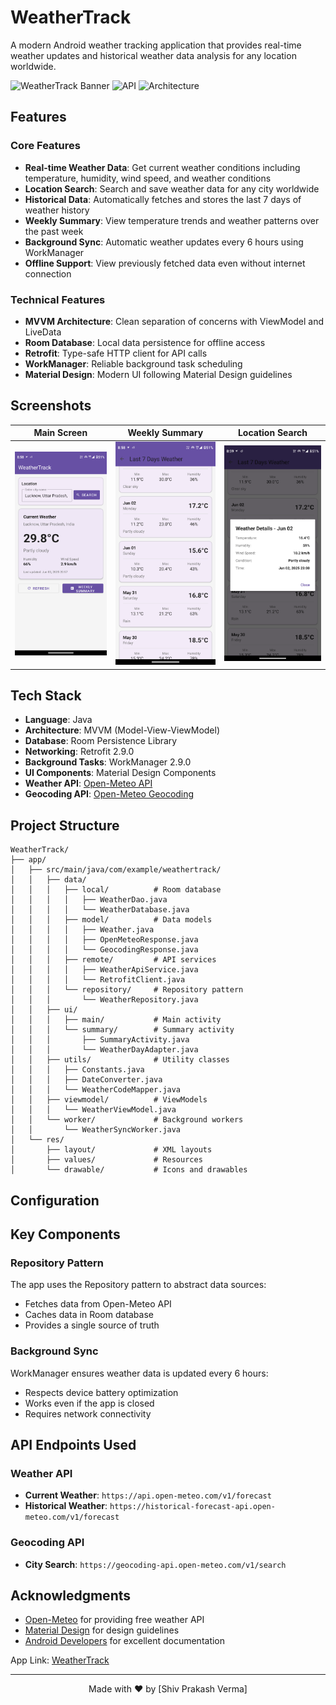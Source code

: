 # WeatherTrack

A modern Android weather tracking application that provides real-time weather updates and historical weather data analysis for any location worldwide.

![WeatherTrack Banner](https://img.shields.io/badge/Android-Weather%20App-3DDC84?style=for-the-badge&logo=android&logoColor=white)
![API](https://img.shields.io/badge/API-21+-brightgreen?style=for-the-badge)
![Architecture](https://img.shields.io/badge/Architecture-MVVM-blue?style=for-the-badge)

##  Features

### Core Features
- **Real-time Weather Data**: Get current weather conditions including temperature, humidity, wind speed, and weather conditions
- **Location Search**: Search and save weather data for any city worldwide
- **Historical Data**: Automatically fetches and stores the last 7 days of weather history
- **Weekly Summary**: View temperature trends and weather patterns over the past week
- **Background Sync**: Automatic weather updates every 6 hours using WorkManager
- **Offline Support**: View previously fetched data even without internet connection

### Technical Features
- **MVVM Architecture**: Clean separation of concerns with ViewModel and LiveData
- **Room Database**: Local data persistence for offline access
- **Retrofit**: Type-safe HTTP client for API calls
- **WorkManager**: Reliable background task scheduling
- **Material Design**: Modern UI following Material Design guidelines

##  Screenshots

| Main Screen | Weekly Summary | Location Search |
|------------|----------------|-----------------|
| ![Home](home.png) | ![Week Summary](weekly_summary.png) | ![Day wise detailed summary](daywise_detailed_summary.png) |![Error Handling](error-handling.png) |

##  Tech Stack

- **Language**: Java
- **Architecture**: MVVM (Model-View-ViewModel)
- **Database**: Room Persistence Library
- **Networking**: Retrofit 2.9.0
- **Background Tasks**: WorkManager 2.9.0
- **UI Components**: Material Design Components
- **Weather API**: [Open-Meteo API](https://open-meteo.com/)
- **Geocoding API**: [Open-Meteo Geocoding](https://open-meteo.com/en/docs/geocoding-api)

##  Project Structure

```
WeatherTrack/
├── app/
│   ├── src/main/java/com/example/weathertrack/
│   │   ├── data/
│   │   │   ├── local/          # Room database
│   │   │   │   ├── WeatherDao.java
│   │   │   │   └── WeatherDatabase.java
│   │   │   ├── model/          # Data models
│   │   │   │   ├── Weather.java
│   │   │   │   ├── OpenMeteoResponse.java
│   │   │   │   └── GeocodingResponse.java
│   │   │   ├── remote/         # API services
│   │   │   │   ├── WeatherApiService.java
│   │   │   │   └── RetrofitClient.java
│   │   │   └── repository/     # Repository pattern
│   │   │       └── WeatherRepository.java
│   │   ├── ui/
│   │   │   ├── main/           # Main activity
│   │   │   └── summary/        # Summary activity
│   │   │       ├── SummaryActivity.java
│   │   │       └── WeatherDayAdapter.java
│   │   ├── utils/              # Utility classes
│   │   │   ├── Constants.java
│   │   │   ├── DateConverter.java
│   │   │   └── WeatherCodeMapper.java
│   │   ├── viewmodel/          # ViewModels
│   │   │   └── WeatherViewModel.java
│   │   └── worker/             # Background workers
│   │       └── WeatherSyncWorker.java
│   └── res/
│       ├── layout/             # XML layouts
│       ├── values/             # Resources
│       └── drawable/           # Icons and drawables
```

##  Configuration


##  Key Components


### Repository Pattern
The app uses the Repository pattern to abstract data sources:
- Fetches data from Open-Meteo API
- Caches data in Room database
- Provides a single source of truth

### Background Sync
WorkManager ensures weather data is updated every 6 hours:
- Respects device battery optimization
- Works even if the app is closed
- Requires network connectivity

##  API Endpoints Used

### Weather API
- **Current Weather**: `https://api.open-meteo.com/v1/forecast`
- **Historical Weather**: `https://historical-forecast-api.open-meteo.com/v1/forecast`

### Geocoding API
- **City Search**: `https://geocoding-api.open-meteo.com/v1/search`



## Acknowledgments

- [Open-Meteo](https://open-meteo.com/) for providing free weather API
- [Material Design](https://material.io/) for design guidelines
- [Android Developers](https://developer.android.com/) for excellent documentation


App Link: [WeatherTrack](https://github.com/wizardoftrap/WeatherTrack)

---

<p align="center">Made with ❤️ by [Shiv Prakash Verma]</p>

